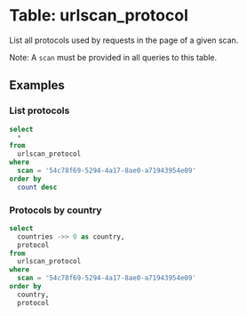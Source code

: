 # Table: urlscan_protocol

List all protocols used by requests in the page of a given scan.

Note: A `scan` must be provided in all queries to this table.

## Examples

### List protocols

```sql
select
  *
from
  urlscan_protocol
where
  scan = '54c78f69-5294-4a17-8ae0-a71943954e09'
order by
  count desc
```

### Protocols by country

```sql
select
  countries ->> 0 as country,
  protocol
from
  urlscan_protocol
where
  scan = '54c78f69-5294-4a17-8ae0-a71943954e09'
order by
  country,
  protocol
```
